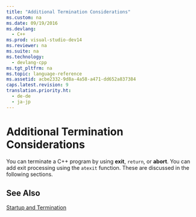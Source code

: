 ```yaml
---
title: "Additional Termination Considerations"
ms.custom: na
ms.date: 09/19/2016
ms.devlang: 
  - C++
ms.prod: visual-studio-dev14
ms.reviewer: na
ms.suite: na
ms.technology: 
  - devlang-cpp
ms.tgt_pltfrm: na
ms.topic: language-reference
ms.assetid: acbe2332-9d8a-4a58-a471-dd652a837384
caps.latest.revision: 9
translation.priority.ht: 
  - de-de
  - ja-jp
---
```

# Additional Termination Considerations
You can terminate a C++ program by using **exit**, `return`, or **abort**. You can add exit processing using the `atexit` function. These are discussed in the following sections.  
  
## See Also  
 [Startup and Termination](../vs140/Startup-and-Termination--C---.md)